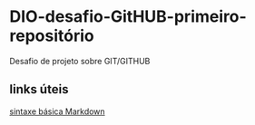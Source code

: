 # DIO-desafio-GitHUB-primeiro-repositório
Desafio de projeto sobre GIT/GITHUB

## links úteis
[sintaxe básica Markdown](https://www.markdownguide.org/basic-syntax/)
